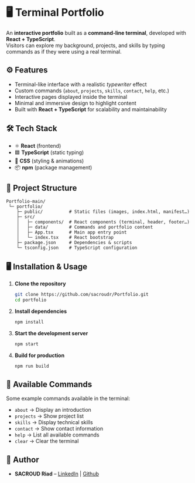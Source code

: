 # 🖥️ Terminal Portfolio

An **interactive portfolio** built as a **command-line terminal**, developed with **React + TypeScript**.  
Visitors can explore my background, projects, and skills by typing commands as if they were using a real terminal.

## ⚙️ Features

- Terminal-like interface with a realistic *typewriter* effect  
- Custom commands (`about`, `projects`, `skills`, `contact`, `help`, etc.)  
- Interactive pages displayed inside the terminal  
- Minimal and immersive design to highlight content  
- Built with **React + TypeScript** for scalability and maintainability  

## 🛠️ Tech Stack

- ⚛️ **React** (frontend)  
- 🟦 **TypeScript** (static typing)  
- 🎨 **CSS** (styling & animations)  
- 📦 **npm** (package management)  

## 📂 Project Structure

```
Portfolio-main/
 └─ portfolio/
    ├─ public/          # Static files (images, index.html, manifest…)
    ├─ src/
    │   ├─ components/  # React components (terminal, header, footer…)
    │   ├─ data/        # Commands and portfolio content
    │   ├─ App.tsx      # Main app entry point
    │   └─ index.tsx    # React bootstrap
    ├─ package.json     # Dependencies & scripts
    └─ tsconfig.json    # TypeScript configuration
```

## 🖥️ Installation & Usage

1. **Clone the repository**
   ```bash
   git clone https://github.com/sacroudr/Portfolio.git
   cd portfolio
   ```

2. **Install dependencies**
   ```bash
   npm install
   ```

3. **Start the development server**
   ```bash
   npm start
   ```

4. **Build for production**
   ```bash
   npm run build
   ```

## 📜 Available Commands

Some example commands available in the terminal:

- `about` → Display an introduction  
- `projects` → Show project list  
- `skills` → Display technical skills  
- `contact` → Show contact information  
- `help` → List all available commands
- `clear` → Clear the terminal

## 👤 Author

- **SACROUD Riad** – <a href="https://www.linkedin.com/in/riad-sacroud-7a5b73166" target="_blank">LinkedIn</a> | <a href="https://github.com/sacroudr" target="_blank">Github</a>  
